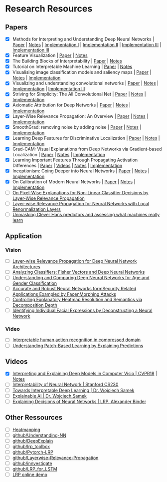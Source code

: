 # Research Resources

## Papers
- [X] Methods for Interpreting and Understanding Deep Neural Networks | [Paper](https://arxiv.org/abs/1706.07979) | [Notes](./notes/notes_methods_from_interpreting_dnn.md) | [Implementation I](../implementation/1.Activation_Maximization.ipynb) | [Implementation II](../implementation/3.Saliency_Maps.ipynb) | [Implementation III](../implementation/8.1.LRP.ipynb) | [Implementation III](../implementation/8.2.LRP_Transpose.ipynb)
- [X] Feature Visualization | [Paper](https://distill.pub/2017/feature-visualization/) | [Notes](./notes/notes_feature_visualization.md) 
- [X] The Building Blocks of Interpretability | [Paper](https://distill.pub/2018/building-blocks/) | [Notes](./notes/notes_building_blocks.md) 
- [X] Tutorial on Interpretable Machine Learning | [Paper](http://heatmapping.org/slides/2018_MICCAI.pdf) | [Notes](./notes/notes_tutorial_inter_ml.md)
- [X] Visualising image classification models and saliency maps | [Paper](https://arxiv.org/pdf/1312.6034.pdf) | [Notes](./notes/notes_visualizing_models.md) | [Implementation](../implementation/3.Saliency_Maps.ipynb)
- [X] Visualizing and understanding convolutional networks | [Paper](https://arxiv.org/pdf/1311.2901.pdf) | [Notes](./notes/notes_visualize_&_understand.md) | [Implementation](../implementation/4.Deconvolution.ipynb) | [Implementation III](../implementation/5.Occlusion_Sensitivity.ipynb)
- [X] Striving for Simplicity: The All Convolutional Net | [Paper](https://arxiv.org/pdf/1412.6806.pdf) | [Notes](./notes/notes_striving_for_simplicity.md) | [Implementation](../implementation/6.Backpropagation.ipynb)
- [X] Axiomatic Attribution for Deep Networks | [Paper](https://arxiv.org/pdf/1703.01365.pdf) | [Notes](./notes/notes_axiomatic_for_dnn.md) | [Implementation](../implementation/6.Backpropagation.ipynb)
- [X] Layer-Wise Relevance Propagation: An Overview | [Paper](http://iphome.hhi.de/samek/pdf/MonXAI19.pdf) | [Notes](./notes/notes_lrp_overview.md) | [Implementation](../implementation/8.1.LRP.ipynb)
- [X] SmoothGrad: removing noise by adding noise | [Paper](https://arxiv.org/pdf/1706.03825.pdf) | [Notes](./notes/notes_smoothgrad.md) | [Implementation](../implementation/6.Backpropagation.ipynb)
- [X] Learning Deep Features for Discriminative Localization | [Paper](http://cnnlocalization.csail.mit.edu/Zhou_Learning_Deep_Features_CVPR_2016_paper.pdf) | [Notes](./notes/notes_cam.md) | [Implementation](../implementation/10.1.Class_Activation_Map.ipynb)
- [X] Grad-CAM: Visual Explanations from Deep Networks via Gradient-based Localization | [Paper](https://arxiv.org/pdf/1610.02391.pdf) | [Notes](./notes/notes_grad_cam.md) | [Implementation](../implementation/10.2.Grad_Class_Activation_Map.ipynb)
- [X] Learning Important Features Through Propagating Activation Differences
 | [Paper](https://arxiv.org/pdf/1704.02685.pdf) | [Videos](https://www.youtube.com/watch?v=v8cxYjNZAXc&list=PLJLjQOkqSRTP3cLB2cOOi_bQFw6KPGKML) | [Notes](./notes/notes_deeplift.md) | [Implementation](../implementation/9.DeepLIFT.ipynb)
- [X] Inceptionism: Going Deeper into Neural Networks | [Paper](https://ai.googleblog.com/2015/06/inceptionism-going-deeper-into-neural.html) | [Notes](./notes/notes_inceptionism.md) | [Implementation](../implementation/2.Deep_Dream.ipynb)
- [X] On Calibration of Modern Neural Networks
 | [Paper](http://proceedings.mlr.press/v70/guo17a/guo17a.pdf) | [Notes](./notes/notes_temperature_scaling.md) | [Implementation](../implementation/13.Uncertainty_Aware_DeepLIFT.ipynb)
- [ ] [On Pixel-Wise Explanations for Non-Linear Classifier Decisions by Layer-Wise Relevance Propagation](https://journals.plos.org/plosone/article/file?id=10.1371/journal.pone.0130140&type=printable) 
- [ ] [Layer-wise Relevance Propagation for Neural Networks with Local Renormalization Layers](https://arxiv.org/pdf/1604.00825.pdf)
- [ ] [Unmasking Clever Hans predictors and assessing what machines really learn](https://www.nature.com/articles/s41467-019-08987-4.pdf)

## Application
### Vision
- [ ] [Layer-wise Relevance Propagation for Deep Neural Network Architectures](http://iphome.hhi.de/samek/pdf/BinICISA16.pdf)
- [ ] [Analyzing Classifiers: Fisher Vectors and Deep Neural Networks](http://iphome.hhi.de/samek/pdf/LapCVPR16.pdf)
- [ ] [Understanding and Comparing Deep Neural Networks for Age and Gender Classification](https://arxiv.org/pdf/1708.07689.pdf)
- [ ] [Accurate and Robust Neural Networks formSecurity Related Applications Exampled by FacenMorphing Attacks](https://arxiv.org/pdf/1806.04265.pdf)
- [ ] [Controlling Explanatory Heatmap Resolution and Semantics via Decomposition Depth](http://iphome.hhi.de/samek/pdf/BacICIP16.pdf)
- [ ] [Identifying Individual Facial Expressions by Deconstructing a Neural Network](https://arxiv.org/pdf/1606.07285.pdf)

### Video
- [ ] [Interpretable human action recognition in compressed domain](http://iphome.hhi.de/samek/pdf/SriICASSP17.pdf)
- [ ] [Understanding Patch-Based Learning by Explaining Predictions](https://arxiv.org/pdf/1806.06926.pdf)

## Videos
- [X] [Interpreting and Explaining Deep Models in Computer Visio | CVPR18](https://www.youtube.com/watch?v=LtbM2phNI7I&) | [Notes](./notes/notes_tutorial_inter_ml.md)
- [ ] [Interpretability of Neural Network | Stanford CS230](https://www.youtube.com/watch?v=gCJCgQW_LKc)
- [ ] [Towards Interpretable Deep Learning | Dr. Wojciech Samek](https://www.youtube.com/watch?v=rqIB3c9GQYQ&feature=youtu.be)
- [ ] [Explainable AI | Dr. Wojciech Samek](https://www.youtube.com/watch?v=AFC8yWzypss)
- [ ] [Explaining Decisions of Neural Networks | LRP. Alexander Binder](https://www.youtube.com/watch?v=xkN3WyNeuU0)

## Other Ressources
- [ ] [Heatmapping](http://www.heatmapping.org/)
- [ ] [github/Understanding-NN](https://github.com/1202kbs/Understanding-NN)
- [ ] [github/DeepExplain](https://github.com/marcoancona/DeepExplain)
- [ ] [github/lrp_toolbox](https://github.com/sebastian-lapuschkin/lrp_toolbox)
- [ ] [github/Pytorch-LRP](https://github.com/moboehle/Pytorch-LRP)
- [ ] [github/Layerwise-Relevance-Propagation](https://github.com/atulshanbhag/Layerwise-Relevance-Propagation)
- [ ] [github/innvestigate](https://github.com/albermax/innvestigate)
- [ ] [github/LRP_for_LSTM](https://github.com/ArrasL/LRP_for_LSTM)
- [ ] [LRP online demo](https://lrpserver.hhi.fraunhofer.de/handwriting-classification)
